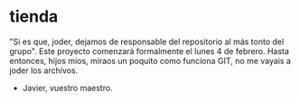 # tienda
"Si es que, joder, dejamos de responsable del repositorio al más tonto del grupo". Este proyecto comenzará formalmente el lunes 4 de febrero. Hasta entonces, hijos míos, miraos un poquito como funciona GIT, no me vayais a joder los archivos.

- Javier, vuestro maestro.